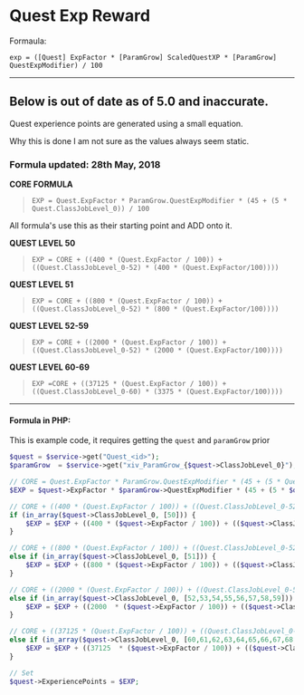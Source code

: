# Quest Exp Reward


Formaula: 

```
exp = ([Quest] ExpFactor * [ParamGrow] ScaledQuestXP * [ParamGrow] QuestExpModifier) / 100
```

----

## Below is out of date as of 5.0 and inaccurate.

Quest experience points are generated using a small equation.

Why this is done I am not sure as the values always seem static.

### Formula updated: 28th May, 2018


**CORE FORMULA**
> `EXP = Quest.ExpFactor * ParamGrow.QuestExpModifier * (45 + (5 * Quest.ClassJobLevel_0)) / 100`

All formula's use this as their starting point and ADD onto it.

**QUEST LEVEL 50**
> `EXP = CORE + ((400 * (Quest.ExpFactor / 100)) + ((Quest.ClassJobLevel_0-52) * (400 * (Quest.ExpFactor/100))))`

**QUEST LEVEL 51**
> `EXP = CORE + ((800 * (Quest.ExpFactor / 100)) + ((Quest.ClassJobLevel_0-52) * (800 * (Quest.ExpFactor/100))))`

**QUEST LEVEL 52-59**
> `EXP = CORE + ((2000 * (Quest.ExpFactor / 100)) + ((Quest.ClassJobLevel_0-52) * (2000 * (Quest.ExpFactor/100))))`

**QUEST LEVEL 60-69**
> `EXP =CORE + ((37125 * (Quest.ExpFactor / 100)) + ((Quest.ClassJobLevel_0-60) * (3375 * (Quest.ExpFactor/100))))`


-----

#### Formula in PHP:

This is example code, it requires getting the `quest` and `paramGrow` prior

```php
$quest = $service->get("Quest_<id>");
$paramGrow  = $service->get("xiv_ParamGrow_{$quest->ClassJobLevel_0}");

// CORE = Quest.ExpFactor * ParamGrow.QuestExpModifier * (45 + (5 * Quest.ClassJobLevel_0)) / 100
$EXP = $quest->ExpFactor * $paramGrow->QuestExpModifier * (45 + (5 * $quest->ClassJobLevel_0)) / 100;

// CORE + ((400 * (Quest.ExpFactor / 100)) + ((Quest.ClassJobLevel_0-52) * (400 * (Quest.ExpFactor/100))))
if (in_array($quest->ClassJobLevel_0, [50])) {
    $EXP = $EXP + ((400 * ($quest->ExpFactor / 100)) + (($quest->ClassJobLevel_0 - 50) * (400 * ($quest->ExpFactor / 100))));
}

// CORE + ((800 * (Quest.ExpFactor / 100)) + ((Quest.ClassJobLevel_0-52) * (800 * (Quest.ExpFactor/100))))
else if (in_array($quest->ClassJobLevel_0, [51])) {
    $EXP = $EXP + ((800 * ($quest->ExpFactor / 100)) + (($quest->ClassJobLevel_0 - 50) * (400 * ($quest->ExpFactor / 100))));
}

// CORE + ((2000 * (Quest.ExpFactor / 100)) + ((Quest.ClassJobLevel_0-52) * (2000 * (Quest.ExpFactor/100))))
else if (in_array($quest->ClassJobLevel_0, [52,53,54,55,56,57,58,59])) {
    $EXP = $EXP + ((2000  * ($quest->ExpFactor / 100)) + (($quest->ClassJobLevel_0 - 52) * (2000  * ($quest->ExpFactor / 100))));
}

// CORE + ((37125 * (Quest.ExpFactor / 100)) + ((Quest.ClassJobLevel_0-60) * (3375 * (Quest.ExpFactor/100))))
else if (in_array($quest->ClassJobLevel_0, [60,61,62,63,64,65,66,67,68,69])) {
    $EXP = $EXP + ((37125  * ($quest->ExpFactor / 100)) + (($quest->ClassJobLevel_0 - 60) * (3375  * ($quest->ExpFactor / 100))));
}

// Set
$quest->ExperiencePoints = $EXP;
```
